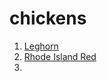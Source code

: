 # chickens

1. [Leghorn](recaps/static)
2. [Rhode Island Red](recaps/static/index.html?recap=./recaps/initial-html.recap)
3. 
 